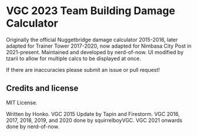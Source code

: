 # VGC 2023 Team Building Damage Calculator
Originally the official Nuggetbridge damage calculator 2015-2016, later adapted for Trainer Tower 2017-2020, now adapted for Nimbasa City Post in 2021-present. Maintained and developed by nerd-of-now. UI modified by tzarii to allow for multiple calcs to be displayed at once.

If there are inaccuracies please submit an issue or pull request!

Credits and license
-------------------

MIT License.

Written by Honko. VGC 2015 Update by Tapin and Firestorm. VGC 2016, 2017, 2018, 2019, and 2020 done by squirrelboyVGC. VGC 2021 onwards done by nerd-of-now.
